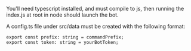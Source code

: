 
You'll need typescript installed, and must compile to js, then running the index.js at root in node should launch the bot.

A config.ts file under src/data must be created with the following format:
```
export const prefix: string = commandPrefix;
export const token: string = yourBotToken;
```

